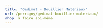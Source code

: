 ```yaml
---
title: "Gedimat - Bouillier Matériaux"
url: /perrigny/gedimat-bouillier-materiaux/
shop: à faire soi-même
---
```

